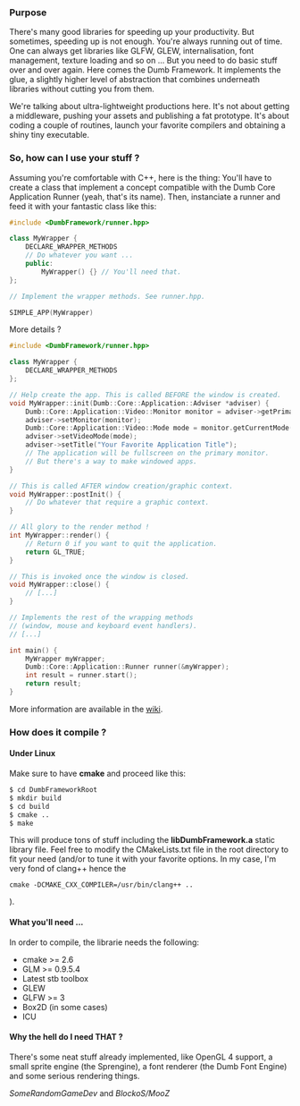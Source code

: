### Purpose
There's many good libraries for speeding up your productivity. But sometimes, speeding up is not enough. You're always running out of time. One can always get libraries like GLFW, GLEW, internalisation, font management, texture loading and so on ... But you need to do basic stuff over and over again. Here comes the Dumb Framework. It implements the glue, a slightly higher level of abstraction that combines underneath libraries without cutting you from them.

We're talking about ultra-lightweight productions here. It's not about getting a middleware, pushing your assets and publishing a fat prototype. It's about coding a couple of routines, launch your favorite compilers and obtaining a shiny tiny executable.

### So, how can I use your stuff ?
Assuming you're comfortable with C++, here is the thing: You'll have to create a class that implement a concept compatible with the Dumb Core Application Runner (yeah, that's its name). Then, instanciate a runner and feed it with your fantastic class like this:

```cpp
#include <DumbFramework/runner.hpp>

class MyWrapper {
    DECLARE_WRAPPER_METHODS
    // Do whatever you want ...
    public:
        MyWrapper() {} // You'll need that.
};

// Implement the wrapper methods. See runner.hpp.

SIMPLE_APP(MyWrapper)
```

More details ?

```cpp
#include <DumbFramework/runner.hpp>

class MyWrapper {
    DECLARE_WRAPPER_METHODS
};

// Help create the app. This is called BEFORE the window is created.
void MyWrapper::init(Dumb::Core::Application::Adviser *adviser) {
    Dumb::Core::Application::Video::Monitor monitor = adviser->getPrimaryMonitor();
    adviser->setMonitor(monitor);
    Dumb::Core::Application::Video::Mode mode = monitor.getCurrentMode();
    adviser->setVideoMode(mode);
    adviser->setTitle("Your Favorite Application Title");
    // The application will be fullscreen on the primary monitor.
    // But there's a way to make windowed apps.
}

// This is called AFTER window creation/graphic context.
void MyWrapper::postInit() {
    // Do whatever that require a graphic context.
}

// All glory to the render method !
int MyWrapper::render() {
    // Return 0 if you want to quit the application.
    return GL_TRUE;
}

// This is invoked once the window is closed.
void MyWrapper::close() {
    // [...]
}

// Implements the rest of the wrapping methods
// (window, mouse and keyboard event handlers).
// [...]

int main() {
    MyWrapper myWrapper;
    Dumb::Core::Application::Runner runner(&myWrapper);
    int result = runner.start();
    return result;
}
```
More information are available in the [wiki](https://github.com/SomeRandomGameDev/DumbFramework/wiki).
### How does it compile ?

#### Under Linux

Make sure to have **cmake** and proceed like this:

```sh
$ cd DumbFrameworkRoot
$ mkdir build
$ cd build
$ cmake ..
$ make
``` 

This will produce tons of stuff including the **libDumbFramework.a** static library file. Feel free to modify the CMakeLists.txt file in the root directory to fit your need (and/or to tune it with your favorite options. In my case, I'm very fond of clang++ hence the
```
cmake -DCMAKE_CXX_COMPILER=/usr/bin/clang++ ..
```
).

#### What you'll need ...

In order to compile, the librarie needs the following:

- cmake >= 2.6
- GLM >= 0.9.5.4
- Latest stb toolbox
- GLEW
- GLFW >= 3
- Box2D (in some cases)
- ICU

#### Why the hell do I need THAT ?

There's some neat stuff already implemented, like OpenGL 4 support, a small sprite engine (the Sprengine), a font renderer (the Dumb Font Engine) and some serious rendering things.

*SomeRandomGameDev* and *BlockoS/MooZ*
